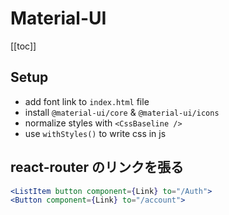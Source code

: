 # Material-UI

[[toc]]

## Setup

- add font link to `index.html` file
- install `@material-ui/core` & `@material-ui/icons`
- normalize styles with `<CssBaseline />`
- use `withStyles()` to write css in js

## react-router のリンクを張る

```jsx
<ListItem button component={Link} to="/Auth">
<Button component={Link} to="/account">
```
